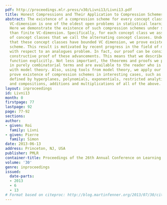 ```yaml
---
pdf: http://proceedings.mlr.press/v30/Livni13/Livni13.pdf
title: Honest Compressions and Their Application to Compression Schemes
abstract: The existence of a compression scheme for every concept class with bounded
  VC-dimension is one of the oldest open problems in statistical learning theory.
  Here we demonstrate the existence of such compression schemes under stronger assumptions
  than finite VC-dimension. Specifically, for each concept class we associate a family
  of concept classes that we call the alternating concept classes. Under the assumption
  that these concept classes have bounded VC dimension, we prove existence of a compression
  scheme. This result is motivated by recent progress in the field of model theory
  with respect to an analogues problem. In fact, our proof can be considered as a
  constructive proof of these advancements. This means that we describe the reconstruction
  function explicitly. Not less important, the theorems and proofs we present are
  in purely combinatorial terms and are available to the reader who is unfamiliar
  with model theory. Also, using tools from model theory, we apply our results and
  prove existence of compression schemes in interesting cases, such as concept classes
  defined by hyperplanes, polynomials, exponentials, restricted analytic functions
  and compositions, additions and multiplications of all of the above.
layout: inproceedings
id: Livni13
month: 0
firstpage: 77
lastpage: 92
page: 77-92
sections: 
author:
- given: Roi
  family: Livni
- given: Pierre
  family: Simon
date: 2013-06-13
address: Princeton, NJ, USA
publisher: PMLR
container-title: Proceedings of the 26th Annual Conference on Learning Theory
volume: '30'
genre: inproceedings
issued:
  date-parts:
  - 2013
  - 6
  - 13
# Format based on citeproc: http://blog.martinfenner.org/2013/07/30/citeproc-yaml-for-bibliographies/
---
```

